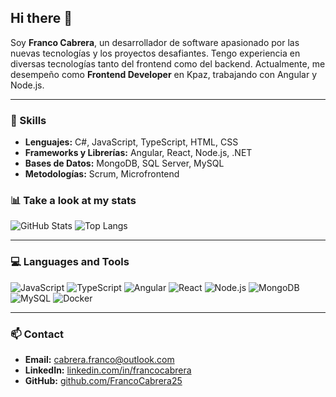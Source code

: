 ## Hi there 👋

Soy **Franco Cabrera**, un desarrollador de software apasionado por las nuevas tecnologías y los proyectos desafiantes. Tengo experiencia en diversas tecnologías tanto del frontend como del backend. Actualmente, me desempeño como **Frontend Developer** en Kpaz, trabajando con Angular y Node.js.

---

### 🚀 Skills

- **Lenguajes:** C#, JavaScript, TypeScript, HTML, CSS
- **Frameworks y Librerías:** Angular, React, Node.js, .NET
- **Bases de Datos:** MongoDB, SQL Server, MySQL
- **Metodologías:** Scrum, Microfrontend



### 📊 Take a look at my stats

![GitHub Stats](https://github-readme-stats.vercel.app/api?username=FrancoCabrera25&show_icons=true&theme=radical)
![Top Langs](https://github-readme-stats.vercel.app/api/top-langs/?username=FrancoCabrera25&layout=compact&theme=radical)

---

### 💻 Languages and Tools

![JavaScript](https://img.shields.io/badge/JavaScript-ES6%2B-yellow?logo=javascript&logoColor=white)
![TypeScript](https://img.shields.io/badge/TypeScript-v4.5-blue?logo=typescript&logoColor=white)
![Angular](https://img.shields.io/badge/Angular-v13-red?logo=angular&logoColor=white)
![React](https://img.shields.io/badge/React-v17-blue?logo=react&logoColor=white)
![Node.js](https://img.shields.io/badge/Node.js-v16-green?logo=node.js&logoColor=white)
![MongoDB](https://img.shields.io/badge/MongoDB-v5.0-green?logo=mongodb&logoColor=white)
![MySQL](https://img.shields.io/badge/MySQL-v8.0-blue?logo=mysql&logoColor=white)
![Docker](https://img.shields.io/badge/Docker-Container-blue?logo=docker&logoColor=white)

---

### 📫 Contact

- **Email:** cabrera.franco@outlook.com
- **LinkedIn:** [linkedin.com/in/francocabrera](https://www.linkedin.com/in/francocabrera/)
- **GitHub:** [github.com/FrancoCabrera25](https://github.com/FrancoCabrera25/)
